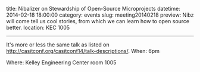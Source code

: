 title: Nibalizer on Stewardship of Open-Source Microprojects 
datetime: 2014-02-18 18:00:00
category: events
slug: meeting20140218
preview: Nibz will come tell us cool stories, from which we can learn how to open source better.
location: KEC 1005

---

It's more or less the same talk as listed on
http://casitconf.org/casitconf14/talk-descriptions/. 
When: 6pm

Where: Kelley Engineering Center room 1005
